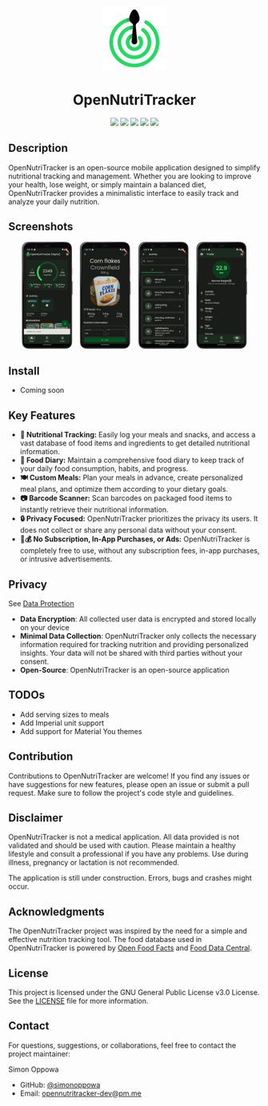 <p align="center">
  <img alt="Logo" src="assets/icon/ont_logo_square.png" width="128" />
  <h1 align="center">OpenNutriTracker</h1>
</p>

<p align="center">
  <a href="https://opensource.org/licenses/MIT" alt="License">
        <img src="https://img.shields.io/badge/license-GPLv3-blue" /></a>
  <a href="https://github.com/simonoppowa/OpenNutriTracker/stargazers" alt="GitHub Stars">
        <img src="https://img.shields.io/github/stars/simonoppowa/OpenNutriTracker.svg" /></a>
  <a href="https://github.com/simonoppowa/OpenNutriTracker/issues" alt="GitHub Issues">
        <img src="https://img.shields.io/github/issues/simonoppowa/OpenNutriTracker.svg" /></a>
  <a href="https://github.com/simonoppowa/OpenNutriTracker/pulls" alt="GitHub Pull Requests">
        <img src="https://img.shields.io/github/issues-pr/simonoppowa/OpenNutriTracker.svg" /></a>
  <a alt="Version">
        <img src="https://img.shields.io/badge/version-alpha-orange.svg" /></a>
</p>

## Description
OpenNutriTracker is an open-source mobile application designed to simplify nutritional tracking and management. Whether you are looking to improve your health, lose weight, or simply maintain a balanced diet, OpenNutriTracker provides a minimalistic interface to easily track and analyze your daily nutrition.

## Screenshots
<p align="center">
  <img alt="Logo" src="screenshots/screenshot_home.png" width="20%" />
  &nbsp;&nbsp;
  <img alt="Logo" src="screenshots/screenshot_product_detail.png" width="20%" />
  &nbsp;&nbsp;
  <img alt="Logo" src="screenshots/screenshot_activity_search.png" width="20%" />
  &nbsp;&nbsp;
  <img alt="Logo" src="screenshots/screenshot_profile.png" width="20%" />
</p>

## Install
- Coming soon

## Key Features
- **🍎 Nutritional Tracking:** Easily log your meals and snacks, and access a vast database of food items and ingredients to get detailed nutritional information.
- **📓 Food Diary:** Maintain a comprehensive food diary to keep track of your daily food consumption, habits, and progress.
- **🍽️ Custom Meals:** Plan your meals in advance, create personalized meal plans, and optimize them according to your dietary goals.
- **📷 Barcode Scanner:** Scan barcodes on packaged food items to instantly retrieve their nutritional information.
- **🔒 Privacy Focused:** OpenNutriTracker prioritizes the privacy its users. It does not collect or share any personal data without your consent.
- **🚫💰 No Subscription, In-App Purchases, or Ads:** OpenNutriTracker is completely free to use, without any subscription fees, in-app purchases, or intrusive advertisements.

## Privacy
See [Data Protection](https://www.iubenda.com/privacy-policy/53501884)
- **Data Encryption**: All collected user data is encrypted and stored locally on your device
- **Minimal Data Collection**: OpenNutriTracker only collects the necessary information required for tracking nutrition and providing personalized insights. Your data will not be shared with third parties without your consent.
- **Open-Source**: OpenNutriTracker is an open-source application

## TODOs
- Add serving sizes to meals
- Add Imperial unit support
- Add support for Material You themes

## Contribution
Contributions to OpenNutriTracker are welcome! If you find any issues or have suggestions for new features, please open an issue or submit a pull request. Make sure to follow the project's code style and guidelines.

## Disclaimer
OpenNutriTracker is not a medical application. All data provided is not validated and should be used with caution. Please maintain a healthy lifestyle and consult a professional if you have any problems. Use during illness, pregnancy or lactation is not recommended.

The application is still under construction. Errors, bugs and crashes might occur.

## Acknowledgments
The OpenNutriTracker project was inspired by the need for a simple and effective nutrition tracking tool.
The food database used in OpenNutriTracker is powered by [Open Food Facts](https://world.openfoodfacts.org/) and [Food Data Central](https://fdc.nal.usda.gov/).

## License
This project is licensed under the GNU General Public License v3.0 License. See the [LICENSE](LICENSE) file for more information.

## Contact
For questions, suggestions, or collaborations, feel free to contact the project maintainer:

Simon Oppowa

- GitHub: [@simonoppowa](https://github.com/simonoppowa)
- Email: [opennutritracker-dev@pm.me](mailto:opennutritracker-dev@pm.me)
